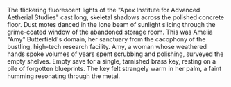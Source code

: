 The flickering fluorescent lights of the "Apex Institute for Advanced Aetherial Studies" cast long, skeletal shadows across the polished concrete floor.  Dust motes danced in the lone beam of sunlight slicing through the grime-coated window of the abandoned storage room.  This was Amelia "Amy"  Butterfield's domain, her sanctuary from the cacophony of the bustling, high-tech research facility.  Amy, a woman whose weathered hands spoke volumes of years spent scrubbing and polishing, surveyed the empty shelves.  Empty save for a single, tarnished brass key, resting on a pile of forgotten blueprints.  The key felt strangely warm in her palm, a faint humming resonating through the metal.
